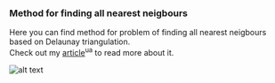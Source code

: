 ### Method for finding all nearest neigbours

Here you can find method for problem of finding all nearest neigbours based on Delaunay triangulation.<br>
Check out my [article](https://drive.google.com/file/d/1XyCvTdd3_SKo2PINlqk9VzF_EWYgREU9/view?usp=sharing)<sup>ua</sup> to read more about it.

![alt text](https://github.com/andynik/knu_labs/blob/master/geom/images/illustration.png)
